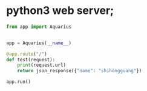 # python3 web server;

```python
from app import Aquarius


app = Aquarius(__name__)

@app.route("/")
def test(request):
    print(request.url)
    return json_response({"name": "shihongguang"})

app.run()
```
